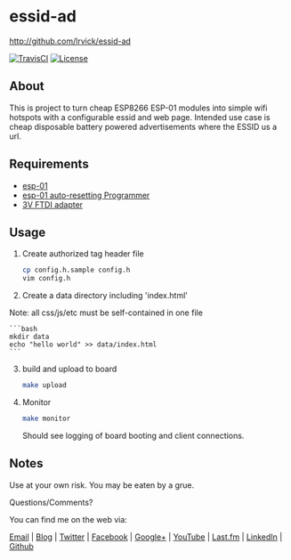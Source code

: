 # essid-ad #

<http://github.com/lrvick/essid-ad>

[![TravisCI][travis-badge]][travis-status]
[![License][license-badge]][license]

[travis-badge]: https://travis-ci.org/lrvick/essid-ad.svg?branch=master
[travis-status]: https://travis-ci.org/lrvick/essid-ad
[license-badge]: https://img.shields.io/github/license/lrvick/essid-ad.svg
[license]: https://github.com/lrvick/essid-ad/blob/master/LICENSE.md

## About ##

This is project to turn cheap ESP8266 ESP-01 modules into simple wifi hotspots
with a configurable essid and web page. Intended use case is cheap disposable 
battery powered advertisements where the ESSID us a url.

## Requirements ##

  * [esp-01][1]
  * [esp-01 auto-resetting Programmer][2]
  * [3V FTDI adapter][3]

[1]: https://amzn.com/B00O34AGSU
[2]: https://amzn.com/B01DS24VG0
[3]: https://amzn.com/B012YUANZK


## Usage ##

1. Create authorized tag header file

    ```bash
    cp config.h.sample config.h
    vim config.h
    ```

2. Create a data directory including 'index.html'

  Note: all css/js/etc must be self-contained in one file

    ```bash
    mkdir data
    echo "hello world" >> data/index.html
    ```

3. build and upload to board

    ```bash
    make upload
    ```

4. Monitor

    ```bash
    make monitor
    ```
   Should see logging of board booting and client connections.


## Notes ##

  Use at your own risk. You may be eaten by a grue.

  Questions/Comments?

  You can find me on the web via:

  [Email](mailto://lance@lrvick.net) |
  [Blog](http://lrvick.net) |
  [Twitter](http://twitter.com/lrvick) |
  [Facebook](http://facebook.com/lrvick) |
  [Google+](http://plus.google.com/109278148620470841006) |
  [YouTube](http://youtube.com/lrvick) |
  [Last.fm](http://last.fm/user/lrvick) |
  [LinkedIn](http://linkedin.com/in/lrvick) |
  [Github](http://github.com/lrvick/)
